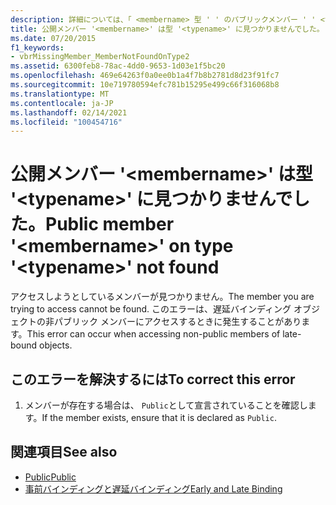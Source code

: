```yaml
---
description: 詳細については、「 <membername> 型 ' ' のパブリックメンバー ' ' <typename> が見つかりません。」を参照してください。
title: 公開メンバー '<membername>' は型 '<typename>' に見つかりませんでした。
ms.date: 07/20/2015
f1_keywords:
- vbrMissingMember_MemberNotFoundOnType2
ms.assetid: 6300feb8-78ac-4dd0-9653-1d03e1f5bc20
ms.openlocfilehash: 469e64263f0a0ee0b1a4f7b8b2781d8d23f91fc7
ms.sourcegitcommit: 10e719780594efc781b15295e499c66f316068b8
ms.translationtype: MT
ms.contentlocale: ja-JP
ms.lasthandoff: 02/14/2021
ms.locfileid: "100454716"
---
```

# <a name="public-member-membername-on-type-typename-not-found"></a><span data-ttu-id="29895-103">公開メンバー '\<membername>' は型 '\<typename>' に見つかりませんでした。</span><span class="sxs-lookup"><span data-stu-id="29895-103">Public member '\<membername>' on type '\<typename>' not found</span></span>

<span data-ttu-id="29895-104">アクセスしようとしているメンバーが見つかりません。</span><span class="sxs-lookup"><span data-stu-id="29895-104">The member you are trying to access cannot be found.</span></span> <span data-ttu-id="29895-105">このエラーは、遅延バインディング オブジェクトの非パブリック メンバーにアクセスするときに発生することがあります。</span><span class="sxs-lookup"><span data-stu-id="29895-105">This error can occur when accessing non-public members of late-bound objects.</span></span>  
  
## <a name="to-correct-this-error"></a><span data-ttu-id="29895-106">このエラーを解決するには</span><span class="sxs-lookup"><span data-stu-id="29895-106">To correct this error</span></span>  
  
1. <span data-ttu-id="29895-107">メンバーが存在する場合は、 `Public`として宣言されていることを確認します。</span><span class="sxs-lookup"><span data-stu-id="29895-107">If the member exists, ensure that it is declared as `Public`.</span></span>  
  
## <a name="see-also"></a><span data-ttu-id="29895-108">関連項目</span><span class="sxs-lookup"><span data-stu-id="29895-108">See also</span></span>

- [<span data-ttu-id="29895-109">Public</span><span class="sxs-lookup"><span data-stu-id="29895-109">Public</span></span>](../language-reference/modifiers/public.md)
- [<span data-ttu-id="29895-110">事前バインディングと遅延バインディング</span><span class="sxs-lookup"><span data-stu-id="29895-110">Early and Late Binding</span></span>](../programming-guide/language-features/early-late-binding/index.md)
